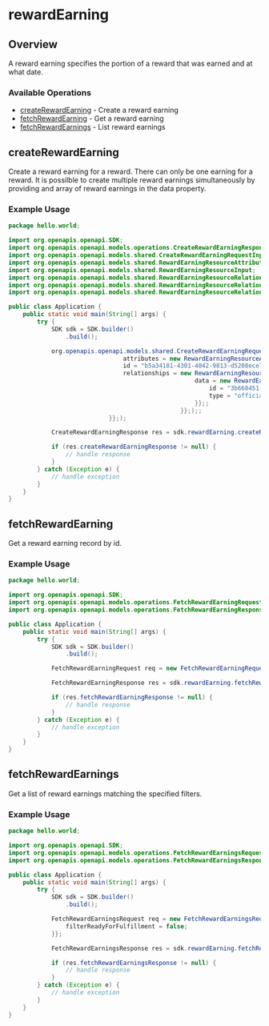 # rewardEarning

## Overview

A reward earning specifies the portion of a reward that was earned and at what date.

### Available Operations

* [createRewardEarning](#createrewardearning) - Create a reward earning
* [fetchRewardEarning](#fetchrewardearning) - Get a reward earning
* [fetchRewardEarnings](#fetchrewardearnings) - List reward earnings

## createRewardEarning

Create a reward earning for a reward. There can only be one earning for a reward. It is possilble to create multiple reward earnings simultaneously by providing and array of reward earnings in the data property.

### Example Usage

```java
package hello.world;

import org.openapis.openapi.SDK;
import org.openapis.openapi.models.operations.CreateRewardEarningResponse;
import org.openapis.openapi.models.shared.CreateRewardEarningRequestInput;
import org.openapis.openapi.models.shared.RewardEarningResourceAttributesInput;
import org.openapis.openapi.models.shared.RewardEarningResourceInput;
import org.openapis.openapi.models.shared.RewardEarningResourceRelationshipsInput;
import org.openapis.openapi.models.shared.RewardEarningResourceRelationshipsReward;
import org.openapis.openapi.models.shared.RewardEarningResourceRelationshipsRewardData;

public class Application {
    public static void main(String[] args) {
        try {
            SDK sdk = SDK.builder()
                .build();

            org.openapis.openapi.models.shared.CreateRewardEarningRequestInput req = new CreateRewardEarningRequestInput(                new RewardEarningResourceInput("totam") {{
                                attributes = new RewardEarningResourceAttributesInput("impedit", 8427.77);;
                                id = "b5a34181-4301-4042-9813-d5208ece7e25";
                                relationships = new RewardEarningResourceRelationshipsInput(                new RewardEarningResourceRelationshipsReward() {{
                                                    data = new RewardEarningResourceRelationshipsRewardData() {{
                                                        id = "3b668451-c6c6-4e20-9e16-deab3fec9578";
                                                        type = "officia";
                                                    }};;
                                                }};);;
                            }};);            

            CreateRewardEarningResponse res = sdk.rewardEarning.createRewardEarning(req);

            if (res.createRewardEarningResponse != null) {
                // handle response
            }
        } catch (Exception e) {
            // handle exception
        }
    }
}
```

## fetchRewardEarning

Get a reward earning record by id.

### Example Usage

```java
package hello.world;

import org.openapis.openapi.SDK;
import org.openapis.openapi.models.operations.FetchRewardEarningRequest;
import org.openapis.openapi.models.operations.FetchRewardEarningResponse;

public class Application {
    public static void main(String[] args) {
        try {
            SDK sdk = SDK.builder()
                .build();

            FetchRewardEarningRequest req = new FetchRewardEarningRequest("voluptas");            

            FetchRewardEarningResponse res = sdk.rewardEarning.fetchRewardEarning(req);

            if (res.fetchRewardEarningResponse != null) {
                // handle response
            }
        } catch (Exception e) {
            // handle exception
        }
    }
}
```

## fetchRewardEarnings

Get a list of reward earnings matching the specified filters.

### Example Usage

```java
package hello.world;

import org.openapis.openapi.SDK;
import org.openapis.openapi.models.operations.FetchRewardEarningsRequest;
import org.openapis.openapi.models.operations.FetchRewardEarningsResponse;

public class Application {
    public static void main(String[] args) {
        try {
            SDK sdk = SDK.builder()
                .build();

            FetchRewardEarningsRequest req = new FetchRewardEarningsRequest("numquam", "nemo") {{
                filterReadyForFulfillment = false;
            }};            

            FetchRewardEarningsResponse res = sdk.rewardEarning.fetchRewardEarnings(req);

            if (res.fetchRewardEarningsResponse != null) {
                // handle response
            }
        } catch (Exception e) {
            // handle exception
        }
    }
}
```
